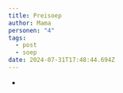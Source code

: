 ```yaml
---
title: Preisoep
author: Mama
personen: "4"
tags:
  - post
  - soep
date: 2024-07-31T17:48:44.694Z
---
```

- 